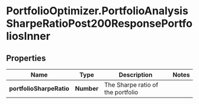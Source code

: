 # PortfolioOptimizer.PortfolioAnalysisSharpeRatioPost200ResponsePortfoliosInner

## Properties

Name | Type | Description | Notes
------------ | ------------- | ------------- | -------------
**portfolioSharpeRatio** | **Number** | The Sharpe ratio of the portfolio | 


